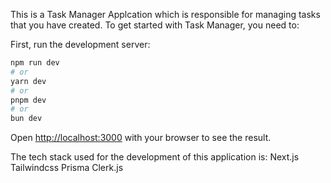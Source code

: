 This is a Task Manager Applcation which is responsible for managing tasks that you have created.
To get started with Task Manager, you need to:

First, run the development server:
```bash
npm run dev
# or
yarn dev
# or
pnpm dev
# or
bun dev
```
Open [http://localhost:3000](http://localhost:3000) with your browser to see the result.

The tech stack used for the development of this application is: 
Next.js
Tailwindcss
Prisma
Clerk.js